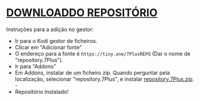 # <a href="repository.jokerREPO.zip">DOWNLOADDO REPOSITÓRIO</a>

Instruções para a adição no gestor:


<p align="left">
  <ul>
    <li>Ir para o Kodi gestor de ficheiros.</li>
    <li>Clicar em "Adicionar fonte"</li>
    <li>O endereço para a fonte é <code>https://tiny.one/7PlusREPO</code> (Dar o nome de "repository.7Plus").</li>
    <li>Ir para "Addons"</li>
    <li>Em Addons, instalar de um ficheiro zip. Quando perguntar pela localização, selecionar "repository.7Plus", e instalar <a href="repository.7Plus.zip">repository.7Plus.zip</a>.</li>
    -
    <li>Repositório Instalado!</li>
    
</ul>

                                      
                                       

</p>

